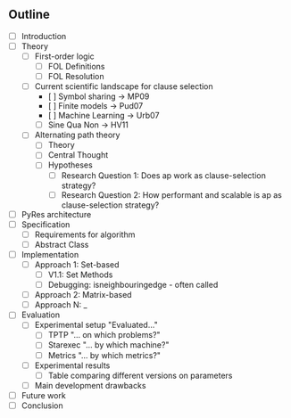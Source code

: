 

## Outline

- [ ] Introduction
- [ ] Theory
    - [ ] First-order logic
        - [ ] FOL Definitions
        - [ ] FOL Resolution
    - [ ] Current scientific landscape for clause selection
        - [ ] Symbol sharing -> MP09
        - [ ] Finite models -> Pud07
        - [ ] Machine Learning -> Urb07
        - [ ] Sine Qua Non -> HV11
    - [ ] Alternating path theory
        - [ ] Theory
        - [ ] Central Thought
        - [ ] Hypotheses
            - [ ] Research Question 1: Does ap work as clause-selection strategy?
            - [ ] Research Question 2: How performant and scalable is ap as clause-selection strategy?
- [ ] PyRes architecture
- [ ] Specification
    - [ ] Requirements for algorithm
    - [ ] Abstract Class
- [ ] Implementation
    - [ ] Approach 1: Set-based
        - [ ] V1.1: Set Methods
        - [ ] Debugging: isneighbouringedge - often called
    - [ ] Approach 2: Matrix-based
    - [ ] Approach N: _
- [ ] Evaluation 
    - [ ] Experimental setup "Evaluated..."
      - [ ] TPTP "... on which problems?"
      - [ ] Starexec "... by which machine?" 
      - [ ] Metrics "... by which metrics?" 
    - [ ] Experimental results
        - [ ] Table comparing different versions on parameters
    - [ ] Main development drawbacks
- [ ] Future work
- [ ] Conclusion
